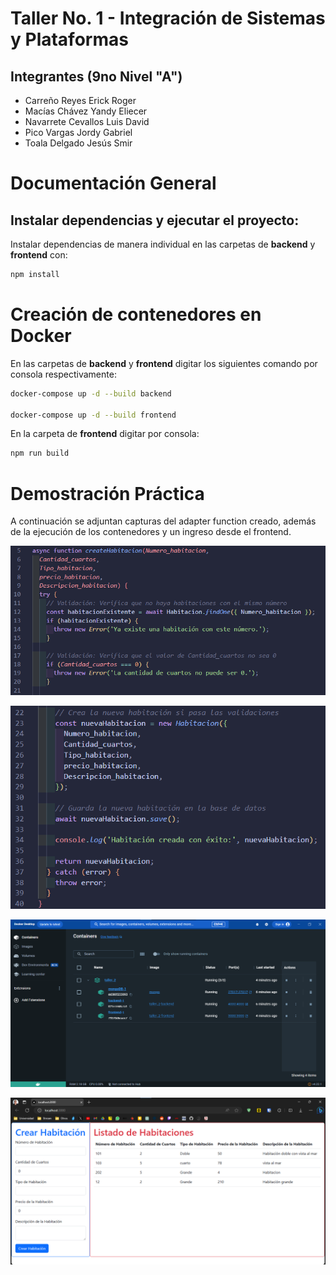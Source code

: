 # Taller No. 1 - Integración de Sistemas y Plataformas
## Integrantes (9no Nivel "A")
- Carreño Reyes Erick Roger
- Macías Chávez Yandy Eliecer
- Navarrete Cevallos Luis David
- Pico Vargas Jordy Gabriel
- Toala Delgado Jesús Smir

# Documentación General

## Instalar dependencias y ejecutar el proyecto:

Instalar dependencias de manera individual en las carpetas de **backend** y **frontend** con:

```bash
npm install
```

# Creación de contenedores en Docker

En las carpetas de **backend** y **frontend** digitar los siguientes comando por consola respectivamente: 

```bash
docker-compose up -d --build backend

docker-compose up -d --build frontend
```

En la carpeta de **frontend** digitar por consola:

```bash
npm run build
```

# Demostración Práctica

A continuación se adjuntan capturas del adapter function creado, además de la ejecución de los contenedores y un ingreso desde el frontend.

![Adapter function 1](https://github.com/CarrenoErick19/Privado_Plataformas/blob/main/Primer_Parcial/Taller_2/images/adapter_function01.png)


![Adapter function 2](https://github.com/CarrenoErick19/Privado_Plataformas/blob/main/Primer_Parcial/Taller_2/images/adapter_function02.png)


![Contenedores](https://github.com/CarrenoErick19/Privado_Plataformas/blob/main/Primer_Parcial/Taller_2/images/container.png)


![Frontend](https://github.com/CarrenoErick19/Privado_Plataformas/blob/main/Primer_Parcial/Taller_2/images/frontend_ln.png)
